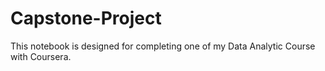 # Capstone-Project
This notebook is designed for completing one of my Data Analytic Course with Coursera.
